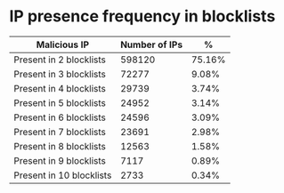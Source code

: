 # IP presence frequency in blocklists
| Malicious IP | Number of IPs | % |
|----|----|----|
| Present in 2 blocklists | 598120 | 75.16% |
| Present in 3 blocklists | 72277 | 9.08% |
| Present in 4 blocklists | 29739 | 3.74% |
| Present in 5 blocklists | 24952 | 3.14% |
| Present in 6 blocklists | 24596 | 3.09% |
| Present in 7 blocklists | 23691 | 2.98% |
| Present in 8 blocklists | 12563 | 1.58% |
| Present in 9 blocklists | 7117 | 0.89% |
| Present in 10 blocklists | 2733 | 0.34% |
